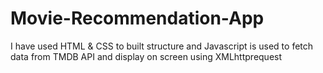 # Movie-Recommendation-App
I have used HTML &amp; CSS to built structure and Javascript is used to fetch data from TMDB API and display on screen using XMLhttprequest
